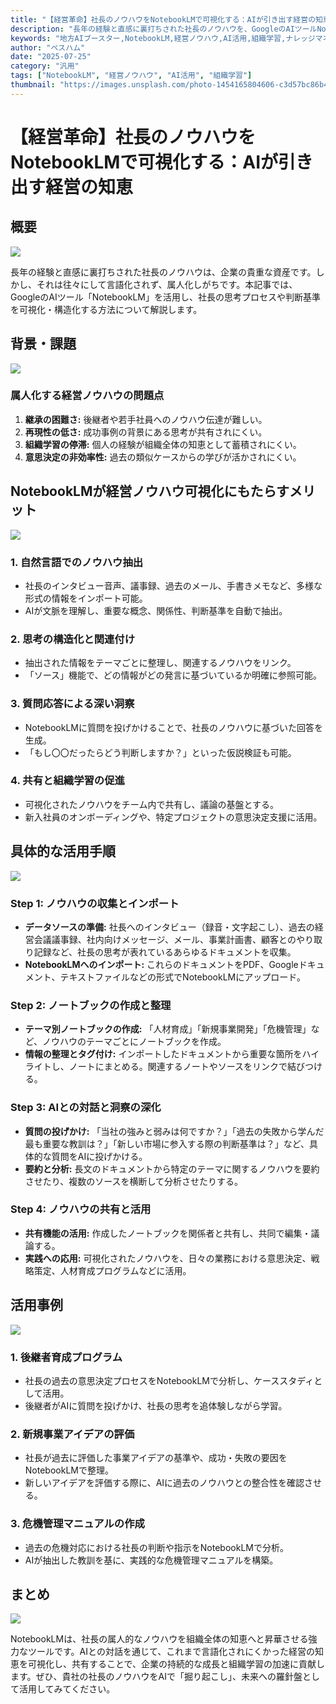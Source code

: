 ```yaml
---
title: "【経営革命】社長のノウハウをNotebookLMで可視化する：AIが引き出す経営の知恵"
description: "長年の経験と直感に裏打ちされた社長のノウハウを、GoogleのAIツールNotebookLMで可視化・構造化し、組織全体の知恵として活用する革新的手法を詳しく解説します。"
keywords: "地方AIブースター,NotebookLM,経営ノウハウ,AI活用,組織学習,ナレッジマネジメント,後継者育成,DX推進"
author: "ペスハム"
date: "2025-07-25"
category: "汎用"
tags: ["NotebookLM", "経営ノウハウ", "AI活用", "組織学習"]
thumbnail: "https://images.unsplash.com/photo-1454165804606-c3d57bc86b40?w=800&h=450&fit=crop&crop=center"
---
```


# 【経営革命】社長のノウハウをNotebookLMで可視化する：AIが引き出す経営の知恵

## 概要

![](https://images.unsplash.com/photo-1454165804606-c3d57bc86b40?w=800&h=450&fit=crop&crop=center)

長年の経験と直感に裏打ちされた社長のノウハウは、企業の貴重な資産です。しかし、それは往々にして言語化されず、属人化しがちです。本記事では、GoogleのAIツール「NotebookLM」を活用し、社長の思考プロセスや判断基準を可視化・構造化する方法について解説します。

## 背景・課題

![](https://images.unsplash.com/photo-1507003211169-0a1dd7228f2d?w=800&h=450&fit=crop&crop=center)

### 属人化する経営ノウハウの問題点

1.  **継承の困難さ:** 後継者や若手社員へのノウハウ伝達が難しい。
2.  **再現性の低さ:** 成功事例の背景にある思考が共有されにくい。
3.  **組織学習の停滞:** 個人の経験が組織全体の知恵として蓄積されにくい。
4.  **意思決定の非効率性:** 過去の類似ケースからの学びが活かされにくい。

## NotebookLMが経営ノウハウ可視化にもたらすメリット

![](https://images.unsplash.com/photo-1485827404703-89b55fcc595e?w=800&h=450&fit=crop&crop=center)

### 1. 自然言語でのノウハウ抽出

*   社長のインタビュー音声、議事録、過去のメール、手書きメモなど、多様な形式の情報をインポート可能。
*   AIが文脈を理解し、重要な概念、関係性、判断基準を自動で抽出。

### 2. 思考の構造化と関連付け

*   抽出された情報をテーマごとに整理し、関連するノウハウをリンク。
*   「ソース」機能で、どの情報がどの発言に基づいているか明確に参照可能。

### 3. 質問応答による深い洞察

*   NotebookLMに質問を投げかけることで、社長のノウハウに基づいた回答を生成。
*   「もし〇〇だったらどう判断しますか？」といった仮説検証も可能。

### 4. 共有と組織学習の促進

*   可視化されたノウハウをチーム内で共有し、議論の基盤とする。
*   新入社員のオンボーディングや、特定プロジェクトの意思決定支援に活用。

## 具体的な活用手順

![](https://images.unsplash.com/photo-1600880292203-757bb62b4baf?w=800&h=450&fit=crop&crop=center)

### Step 1: ノウハウの収集とインポート

*   **データソースの準備:** 社長へのインタビュー（録音・文字起こし）、過去の経営会議議事録、社内向けメッセージ、メール、事業計画書、顧客とのやり取り記録など、社長の思考が表れているあらゆるドキュメントを収集。
*   **NotebookLMへのインポート:** これらのドキュメントをPDF、Googleドキュメント、テキストファイルなどの形式でNotebookLMにアップロード。

### Step 2: ノートブックの作成と整理

*   **テーマ別ノートブックの作成:** 「人材育成」「新規事業開発」「危機管理」など、ノウハウのテーマごとにノートブックを作成。
*   **情報の整理とタグ付け:** インポートしたドキュメントから重要な箇所をハイライトし、ノートにまとめる。関連するノートやソースをリンクで結びつける。

### Step 3: AIとの対話と洞察の深化

*   **質問の投げかけ:** 「当社の強みと弱みは何ですか？」「過去の失敗から学んだ最も重要な教訓は？」「新しい市場に参入する際の判断基準は？」など、具体的な質問をAIに投げかける。
*   **要約と分析:** 長文のドキュメントから特定のテーマに関するノウハウを要約させたり、複数のソースを横断して分析させたりする。

### Step 4: ノウハウの共有と活用

*   **共有機能の活用:** 作成したノートブックを関係者と共有し、共同で編集・議論する。
*   **実践への応用:** 可視化されたノウハウを、日々の業務における意思決定、戦略策定、人材育成プログラムなどに活用。

## 活用事例

![](https://images.unsplash.com/photo-1552664730-d307ca884978?w=800&h=450&fit=crop&crop=center)

### 1. 後継者育成プログラム

*   社長の過去の意思決定プロセスをNotebookLMで分析し、ケーススタディとして活用。
*   後継者がAIに質問を投げかけ、社長の思考を追体験しながら学習。

### 2. 新規事業アイデアの評価

*   社長が過去に評価した事業アイデアの基準や、成功・失敗の要因をNotebookLMで整理。
*   新しいアイデアを評価する際に、AIに過去のノウハウとの整合性を確認させる。

### 3. 危機管理マニュアルの作成

*   過去の危機対応における社長の判断や指示をNotebookLMで分析。
*   AIが抽出した教訓を基に、実践的な危機管理マニュアルを構築。

## まとめ

![](https://images.unsplash.com/photo-1521737852567-6949f3f9f2b5?w=800&h=450&fit=crop&crop=center)

NotebookLMは、社長の属人的なノウハウを組織全体の知恵へと昇華させる強力なツールです。AIとの対話を通じて、これまで言語化されにくかった経営の知恵を可視化し、共有することで、企業の持続的な成長と組織学習の加速に貢献します。ぜひ、貴社の社長のノウハウをAIで「掘り起こし」、未来への羅針盤として活用してみてください。
